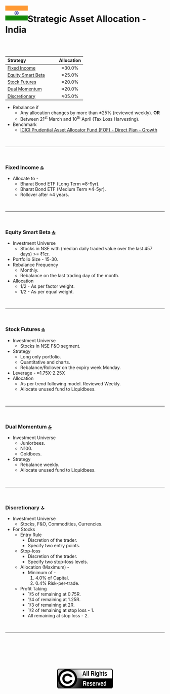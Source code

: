 <a name="top"> </a> <img align='left' alt='Logo' src='./files/flag_of_india.svg' width='14%'>
                      
# Strategic Asset Allocation - India

<br/>
<br/>

| **Strategy** &nbsp; &nbsp; &nbsp; &nbsp; &nbsp; &nbsp; &nbsp; &nbsp; &nbsp; &nbsp; &nbsp; &nbsp;                          |**Allocation**|
|:-------------------------------------------------------|:-----------:|
| <a href="#fi"> Fixed Income </a>                       |     ≈30.0%  |
| <a href="#sb"> Equity Smart Beta </a>                  |     ≈25.0%  |
| <a href="#sf"> Stock Futures </a>                      |     ≈20.0%  |
| <a href="#dm"> Dual Momentum </a>                      |     ≈20.0%  |
| <a href="#di"> Discretionary </a>                      |     ≈05.0%  |


- Rebalance if 
    - Any allocation changes by more than ±25% (reviewed weekly). __OR__
    - Between 21<sup>st</sup> March and 10<sup>th</sup> April (Tax Loss Harvesting).
- Benchmark 
    - [ICICI Prudential Asset Allocator Fund (FOF) - Direct Plan - Growth](https://www.icicipruamc.com/mutual-fund/other-funds/icici-prudential-asset-allocator-fund)

<br/>

---

<br/>

### <a name="fi">Fixed Income</a> [🔝](#top)

- Allocate to -
    - Bharat Bond ETF (Long Term ≈8-9yr).
    - Bharat Bond ETF (Medium Term ≈4-5yr).
    - Rollover after ≈4 years.

<br/>

---

<br/>

### <a name="sb">Equity Smart Beta</a> [🔝](#top)

- Investment Universe
    - Stocks in NSE with (median daily traded value over the last 457 days) >= ₹1cr. 
- Portfolio Size - 15-30.
- Rebalance Frequency
    - Monthly.
    - Rebalance on the last trading day of the month.
- Allocation
    - 1/2 - As per factor weight.
    - 1/2 - As per equal weight.

<br/>

---

<br/>

### <a name="sf">Stock Futures</a> [🔝](#top)

- Investment Universe 
    - Stocks in NSE F&O segment.
- Strategy
    - Long only portfolio.
    - Quantitative and charts.
    - Rebalance/Rollover on the expiry week Monday.
- Leverage - ≈1.75X-2.25X
- Allocation
    -  As per trend following model. Reviewed Weekly.
    -  Allocate unused fund to Liquidbees.
    
<br/>

---

<br/>

### <a name="dm">Dual Momentum</a> [🔝](#top)

- Investment Universe 
    - Juniorbees.
    - N100.
    - Goldbees.
- Strategy
    - Rebalance weekly.
    - Allocate unused fund to Liquidbees.
    
<br/>

---

<br/>

### <a name="di">Discretionary</a> [🔝](#top)

- Investment Universe 
    - Stocks, F&O, Commodities, Currencies.
- For Stocks
    - Entry Rule
        - Discretion of the trader.
        - Specify two entry points.
    - Stop-loss
        - Discretion of the trader.
        - Specify two stop-loss levels.
    - Allocation (Maximum) - 
        - Minimum of -
            1. 4.0% of Capital.
            1. 0.4% Risk-per-trade.
    - Profit Taking
        - 1/5 of remaining at 0.75R.
        - 1/4 of remaining at 1.25R.
        - 1/3 of remaining at 2R.
        - 1/2 of remaining at stop loss - 1.
        - All remaining at stop loss - 2.
<br/>

---

<br/>
<br/>
<br/>
<br/>
<br/>

<p align="center"><img src="./files/all_rights_reserved.svg"/></p>
